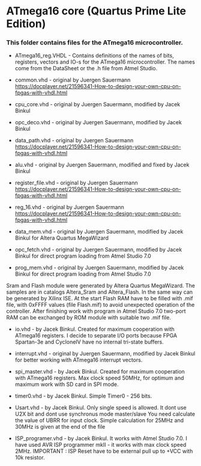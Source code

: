 # ATmega16 core (Quartus Prime Lite Edition)

### This folder contains files for the ATmega16 microcontroller. 

- ATmega16_reg.VHDL - Contains definitions of the names of bits, registers, vectors and IO-s for the ATmega16 microcontroller. 
The names come from the DataSheet or the .h file from Atmel Studio.

- common.vhd - original by Juergen Sauermann https://docplayer.net/21596341-How-to-design-your-own-cpu-on-fpgas-with-vhdl.html

- cpu_core.vhd - original by Juergen Sauermann, modified by Jacek Binkul

- opc_deco.vhd - original by Juergen Sauermann, modified by Jacek Binkul

- data_path.vhd - original by Juergen Sauermann https://docplayer.net/21596341-How-to-design-your-own-cpu-on-fpgas-with-vhdl.html

- alu.vhd - original by Juergen Sauermann, modified and fixed by Jacek Binkul

- register_file.vhd - original by Juergen Sauermann https://docplayer.net/21596341-How-to-design-your-own-cpu-on-fpgas-with-vhdl.html

- reg_16.vhd - original by Juergen Sauermann https://docplayer.net/21596341-How-to-design-your-own-cpu-on-fpgas-with-vhdl.html

- data_mem.vhd - original by Juergen Sauermann, modified by Jacek Binkul for Altera Quartus MegaWizard

- opc_fetch.vhd - original by Juergen Sauermann, modified by Jacek Binkul for direct program loading from Atmel Studio 7.0

- prog_mem.vhd - original by Juergen Sauermann, modified by Jacek Binkul for direct program loading from Atmel Studio 7.0

Sram and Flash module were generated by Altera Quartus MegaWizard. The samples are in catalogs Altera_Sram and Altera_Flash.
In the same way can be generated by Xilinx ISE. At the start Flash RAM have to be filled with .mif file,
with 0xFFFF values (file Flash.mif) to avoid unexpected operation of the controller. 
After finishing work with program in Atmel Studio 7.0 two-port RAM can be exchanged by ROM module with suitable two .mif file.

- io.vhd - by Jacek Binkul. Created for maximum cooperation with ATmega16 registers. I decide to separate I/O ports
because FPGA Spartan-3e and CycloneIV have no internal tri-state buffers.

- interrupt.vhd - original by Juergen Sauermann, modified by Jacek Binkul for better working with ATmega16 interrupt vectors.

- spi_master.vhd - by Jacek Binkul. Created for maximum cooperation with ATmega16 registers. Max clock speed 50MHz,
for optimum and maximum work with SD card in SPI mode.

- timer0.vhd - by Jacek Binkul. Simple Timer0 - 256 bits.

- Usart.vhd - by Jacek Binkul. Only single speed is allowed. It dont use U2X bit and dont use synchronus mode master/slave
You need calculate the value of UBRR for input clock. Simple calculation for 25MHz and 30MHz is given at the end of the file

- ISP_programer.vhd - by Jacek Binkul. It works with Atmel Studio 7.0. I have used AVR ISP programmer mkII - it works with 
max clock speed 2MHz. IMPORTANT : ISP Reset have to be external pull up to +VCC with 10k resistor.